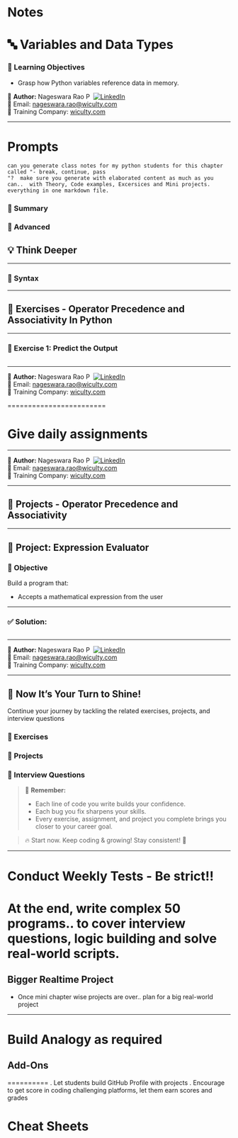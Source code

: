 # Notes

# 🔤 Variables and Data Types

### 🎯 Learning Objectives
- Grasp how Python variables reference data in memory.

👤 **Author:** Nageswara Rao P &nbsp;[![LinkedIn](https://img.shields.io/badge/LinkedIn-%230077B5.svg?style=flat-square&logo=linkedin&logoColor=white)](https://www.linkedin.com/in/nageshvkn)  
📧 Email: [nageswara.rao@wiculty.com](mailto:nageswara.rao@wiculty.com)  
🏢 Training Company: [wiculty.com](https://wiculty.com)

---

# Prompts
```
can you generate class notes for my python students for this chapter called "- break, continue, pass
"?  make sure you generate with elaborated content as much as you can..  with Theory, Code examples, Excersices and Mini projects. everything in one markdown file.
```

### 🧠 Summary

### 🚀 Advanced

## 💡 Think Deeper

---

### 📌 Syntax

---

## 🧪 Exercises - Operator Precedence and Associativity In Python

---
### 🔹 Exercise 1: Predict the Output
```python
```

---

👤 **Author:** Nageswara Rao P &nbsp;[![LinkedIn](https://img.shields.io/badge/LinkedIn-%230077B5.svg?style=flat-square&logo=linkedin&logoColor=white)](https://www.linkedin.com/in/nageshvkn)  
📧 Email: [nageswara.rao@wiculty.com](mailto:nageswara.rao@wiculty.com)  
🏢 Training Company: [wiculty.com](https://wiculty.com)

========================

# Give daily assignments

---

👤 **Author:** Nageswara Rao P &nbsp;[![LinkedIn](https://img.shields.io/badge/LinkedIn-%230077B5.svg?style=flat-square&logo=linkedin&logoColor=white)](https://www.linkedin.com/in/nageshvkn)  
📧 Email: [nageswara.rao@wiculty.com](mailto:nageswara.rao@wiculty.com)  
🏢 Training Company: [wiculty.com](https://wiculty.com)

---

## 🔨 Projects - Operator Precedence and Associativity

---

## 🧩 Project: Expression Evaluator

### 🎯 Objective
Build a program that:
- Accepts a mathematical expression from the user

---

### ✅ Solution:
```python
```

---

👤 **Author:** Nageswara Rao P &nbsp;[![LinkedIn](https://img.shields.io/badge/LinkedIn-%230077B5.svg?style=flat-square&logo=linkedin&logoColor=white)](https://www.linkedin.com/in/nageshvkn)  
📧 Email: [nageswara.rao@wiculty.com](mailto:nageswara.rao@wiculty.com)  
🏢 Training Company: [wiculty.com](https://wiculty.com)

---

## 🔔 Now It’s Your Turn to Shine!
Continue your journey by tackling the related exercises, projects, and interview questions

### 🎯 Exercises
### 🔨 Projects
### 💼 Interview Questions

> 🚀 **Remember:**  
> - Each line of code you write builds your confidence.  
> - Each bug you fix sharpens your skills.  
> - Every exercise, assignment, and project you complete brings you closer to your career goal.  

> 🔥 Start now. Keep coding & growing! Stay consistent! 💪

---

# Conduct Weekly Tests - Be strict!!

# At the end, write complex 50 programs.. to cover interview questions, logic building and solve real-world scripts.


## Bigger Realtime Project
- Once mini chapter wise projects are over.. plan for a big real-world project

---

# Build Analogy as required

## Add-Ons
==========
. Let students build GitHub Profile with projects
. Encourage to get score in coding challenging platforms, let them earn scores and grades


# Cheat Sheets
